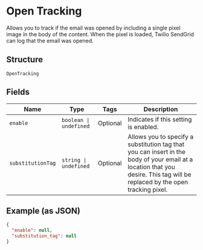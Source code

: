 
# Open Tracking

Allows you to track if the email was opened by including a single pixel image in the body of the content. When the pixel is loaded, Twilio SendGrid can log that the email was opened.

## Structure

`OpenTracking`

## Fields

| Name | Type | Tags | Description |
|  --- | --- | --- | --- |
| `enable` | `boolean \| undefined` | Optional | Indicates if this setting is enabled. |
| `substitutionTag` | `string \| undefined` | Optional | Allows you to specify a substitution tag that you can insert in the body of your email at a location that you desire. This tag will be replaced by the open tracking pixel. |

## Example (as JSON)

```json
{
  "enable": null,
  "substitution_tag": null
}
```


